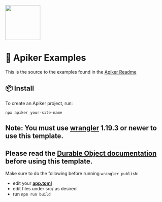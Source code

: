 <a href="https://github.com/hodgef/apiker" title="View Documentation"><img width="110" src="https://user-images.githubusercontent.com/25509135/142580530-07c335a7-5a11-47dd-8acc-b45842e8da32.png" /></a>

# 👷 Apiker Examples

This is the source to the examples found in the [Apiker Readme](https://github.com/hodgef/apiker/tree/master#readme)

## 📦 Install
To create an Apiker project, run:

```
npx apiker your-site-name
```

## Note: You must use [wrangler](https://developers.cloudflare.com/workers/cli-wrangler/install-update) 1.19.3 or newer to use this template.

## Please read the [Durable Object documentation](https://developers.cloudflare.com/workers/learning/using-durable-objects) before using this template.

Make sure to do the following before running `wrangler publish`:
  - edit your [**app.toml**](https://github.com/hodgef/apiker-demo/blob/master/app.toml)
  - edit files under src/ as desired
  - run `npm run build`

